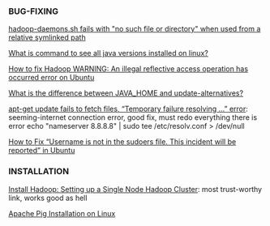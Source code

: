 ### BUG-FIXING
[hadoop-daemons.sh fails with "no such file or directory" when used from a relative symlinked path](https://issues.apache.org/jira/browse/HADOOP-566)

[What is command to see all java versions installed on linux?](https://superuser.com/questions/569633/what-is-command-to-see-all-java-versions-installed-on-linux)

[How to fix Hadoop WARNING: An illegal reflective access operation has occurred error on Ubuntu](https://stackoverflow.com/questions/52155078/how-to-fix-hadoop-warning-an-illegal-reflective-access-operation-has-occurred-e)

[What is the difference between JAVA_HOME and update-alternatives?](https://unix.stackexchange.com/questions/123412/what-is-the-difference-between-java-home-and-update-alternatives)

[apt-get update fails to fetch files, “Temporary failure resolving …” error](https://askubuntu.com/questions/91543/apt-get-update-fails-to-fetch-files-temporary-failure-resolving-error): seeming-internet connection error, good fix, must redo everything there is error
echo "nameserver 8.8.8.8" | sudo tee /etc/resolv.conf > /dev/null

[How to Fix “Username is not in the sudoers file. This incident will be reported” in Ubuntu](https://www.tecmint.com/fix-user-is-not-in-the-sudoers-file-the-incident-will-be-reported-ubuntu/)


### INSTALLATION 

[Install Hadoop: Setting up a Single Node Hadoop Cluster](https://www.edureka.co/blog/install-hadoop-single-node-hadoop-cluster): most trust-worthy link, works good as hell

[Apache Pig Installation on Linux](https://www.edureka.co/blog/apache-pig-installation)
